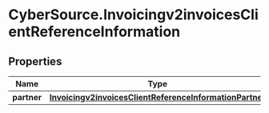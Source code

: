 # CyberSource.Invoicingv2invoicesClientReferenceInformation

## Properties
Name | Type | Description | Notes
------------ | ------------- | ------------- | -------------
**partner** | [**Invoicingv2invoicesClientReferenceInformationPartner**](Invoicingv2invoicesClientReferenceInformationPartner.md) |  | [optional] 


